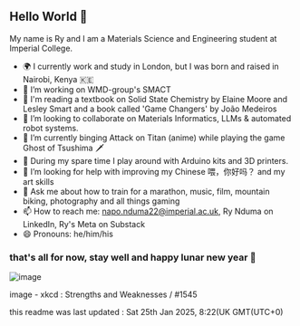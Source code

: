 ## Hello World 👋

My name is Ry and I am a Materials Science and Engineering student at Imperial College.
- 🌍 I currently work and study in London, but I was born and raised in Nairobi, Kenya 🇰🇪
- 🔭 I’m working on WMD-group's SMACT 
- 📜 I'm reading a textbook on Solid State Chemistry by Elaine Moore and Lesley Smart and a book called 'Game Changers' by João Medeiros
- 👯 I’m looking to collaborate on Materials Informatics, LLMs & automated robot systems.
- 🌱 I’m currently binging Attack on Titan (anime) while playing the game Ghost of Tsushima 🗡️
- 🛝 During my spare time I play around with Arduino kits and 3D printers.
- 🤔 I’m looking for help with improving my Chinese 喂，你好吗？ and my art skills
- 💬 Ask me about how to train for a marathon, music, film, mountain biking, photography and all things gaming
- 📫 How to reach me: napo.nduma22@imperial.ac.uk, Ry Nduma on LinkedIn, Ry's Meta on Substack
- 😄 Pronouns: he/him/his
### that's all for now, stay well and happy lunar new year 🐍
![image](https://imgs.xkcd.com/comics/strengths_and_weaknesses.png)

image - xkcd : Strengths and Weaknesses / #1545

this readme was last updated : Sat 25th Jan 2025, 8:22(UK GMT(UTC+0)
